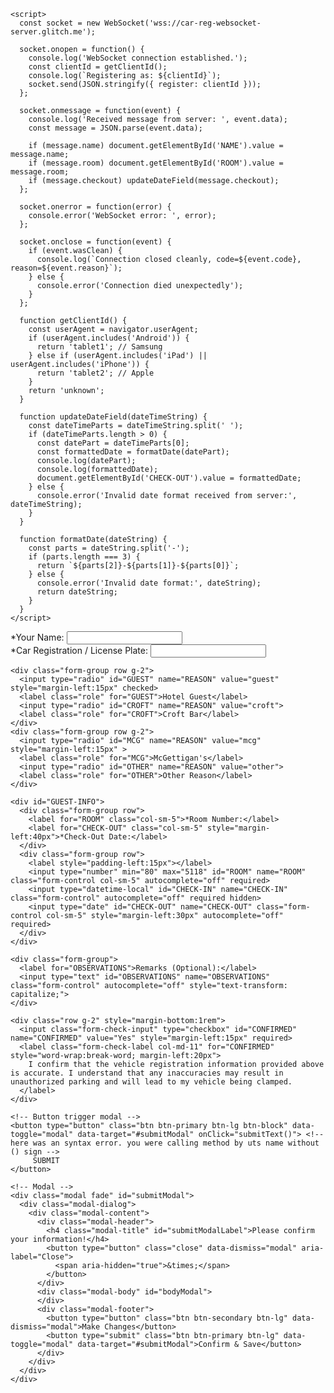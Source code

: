 <html lang="en">
  <head>
  <!-- Required meta tags -->
    <meta charset="utf-8">
    <meta name="viewport" content="width=device-width, initial-scale=1, shrink-to-fit=no">
    <!-- Bootstrap CSS -->
    <link rel="stylesheet" href="https://cdn.jsdelivr.net/npm/bootstrap@4.3.1/dist/css/bootstrap.min.css" integrity="sha384-ggOyR0iXCbMQv3Xipma34MD+dH/1fQ784/j6cY/iJTQUOhcWr7x9JvoRxT2MZw1T" crossorigin="anonymous">
    <link rel="stylesheet" href="reg.css">

    <script>
      const socket = new WebSocket('wss://car-reg-websocket-server.glitch.me');

      socket.onopen = function() {
        console.log('WebSocket connection established.');
        const clientId = getClientId();
        console.log(`Registering as: ${clientId}`);
        socket.send(JSON.stringify({ register: clientId }));
      };

      socket.onmessage = function(event) {
        console.log('Received message from server: ', event.data);
        const message = JSON.parse(event.data);

        if (message.name) document.getElementById('NAME').value = message.name;
        if (message.room) document.getElementById('ROOM').value = message.room;
        if (message.checkout) updateDateField(message.checkout);
      };

      socket.onerror = function(error) {
        console.error('WebSocket error: ', error);
      };

      socket.onclose = function(event) {
        if (event.wasClean) {
          console.log(`Connection closed cleanly, code=${event.code}, reason=${event.reason}`);
        } else {
          console.error('Connection died unexpectedly');
        }
      };

      function getClientId() {
        const userAgent = navigator.userAgent;
        if (userAgent.includes('Android')) {
          return 'tablet1'; // Samsung
        } else if (userAgent.includes('iPad') || userAgent.includes('iPhone')) {
          return 'tablet2'; // Apple
        }
        return 'unknown';
      }

      function updateDateField(dateTimeString) {
        const dateTimeParts = dateTimeString.split(' ');
        if (dateTimeParts.length > 0) {
          const datePart = dateTimeParts[0];
          const formattedDate = formatDate(datePart);
          console.log(datePart);
          console.log(formattedDate);
          document.getElementById('CHECK-OUT').value = formattedDate;
        } else {
          console.error('Invalid date format received from server:', dateTimeString);
        }
      }

      function formatDate(dateString) {
        const parts = dateString.split('-');
        if (parts.length === 3) {
          return `${parts[2]}-${parts[1]}-${parts[0]}`;
        } else {
          console.error('Invalid date format:', dateString);
          return dateString;
        }
      }
    </script>

  </head>

 <!-- Optional JavaScript - jQuery first, then Popper.js, then Bootstrap JS -->
  <script src="https://code.jquery.com/jquery-3.3.1.slim.min.js" integrity="sha384-q8i/X+965DzO0rT7abK41JStQIAqVgRVzpbzo5smXKp4YfRvH+8abtTE1Pi6jizo" crossorigin="anonymous"></script>
  <script src="https://cdn.jsdelivr.net/npm/popper.js@1.14.7/dist/umd/popper.min.js" integrity="sha384-UO2eT0CpHqdSJQ6hJty5KVphtPhzWj9WO1clHTMGa3JDZwrnQq4sF86dIHNDz0W1" crossorigin="anonymous"></script>
  <script src="https://cdn.jsdelivr.net/npm/bootstrap@4.3.1/dist/js/bootstrap.min.js" integrity="sha384-JjSmVgyd0p3pXB1rRibZUAYoIIy6OrQ6VrjIEaFf/nJGzIxFDsf4x0xIM+B07jRM" crossorigin="anonymous"></script>

  <!-- Internal Functions -->
  <script type="text/javascript" src="reg.js"></script>


<form action="https://api.sheetmonkey.io/form/iQMYhHKk257VGevi81mAqL" method="post" class="needs-validation" novalidate>
    <div class="form-group">
      <label for="NAME">*Your Name:</label>
      <input type="text" id="NAME" name="NAME" class="form-control" autocomplete="off" onkeyup="this.value = this.value.toUpperCase();" required>
    </div>
    <div class="form-group">
      <label for="CAR-REGISTRATION">*Car Registration / License Plate:</label>
      <input type="text" id="CAR-REGISTRATION" name="CAR-REGISTRATION" class="form-control" autocomplete="off" onkeyup="this.value = this.value.toUpperCase();" required>
    </div>

    <div class="form-group row g-2">
      <input type="radio" id="GUEST" name="REASON" value="guest" style="margin-left:15px" checked>
      <label class="role" for="GUEST">Hotel Guest</label>
      <input type="radio" id="CROFT" name="REASON" value="croft">
      <label class="role" for="CROFT">Croft Bar</label>
    </div>
    <div class="form-group row g-2">
      <input type="radio" id="MCG" name="REASON" value="mcg" style="margin-left:15px" >
      <label class="role" for="MCG">McGettigan's</label>
      <input type="radio" id="OTHER" name="REASON" value="other">
      <label class="role" for="OTHER">Other Reason</label>
    </div>

    <div id="GUEST-INFO">
      <div class="form-group row">
        <label for="ROOM" class="col-sm-5">*Room Number:</label>
        <label for="CHECK-OUT" class="col-sm-5" style="margin-left:40px">*Check-Out Date:</label>
      </div>
      <div class="form-group row">
        <label style="padding-left:15px"></label>
        <input type="number" min="80" max="5118" id="ROOM" name="ROOM" class="form-control col-sm-5" autocomplete="off" required>
        <input type="datetime-local" id="CHECK-IN" name="CHECK-IN" class="form-control" autocomplete="off" required hidden>
        <input type="date" id="CHECK-OUT" name="CHECK-OUT" class="form-control col-sm-5" style="margin-left:30px" autocomplete="off" required>
      </div>
    </div>

    <div class="form-group">
      <label for="OBSERVATIONS">Remarks (Optional):</label>
      <input type="text" id="OBSERVATIONS" name="OBSERVATIONS" class="form-control" autocomplete="off" style="text-transform: capitalize;">
    </div>

    <div class="row g-2" style="margin-bottom:1rem">          
      <input class="form-check-input" type="checkbox" id="CONFIRMED" name="CONFIRMED" value="Yes" style="margin-left:15px" required>
      <label class="form-check-label col-md-11" for="CONFIRMED" style="word-wrap:break-word; margin-left:20px">
        I confirm that the vehicle registration information provided above is accurate. I understand that any inaccuracies may result in unauthorized parking and will lead to my vehicle being clamped.
      </label>
    </div>

    <!-- Button trigger modal -->
    <button type="button" class="btn btn-primary btn-lg btn-block" data-toggle="modal" data-target="#submitModal" onClick="submitText()"> <!-- here was an syntax error. you were calling method by uts name without () sign -->
         SUBMIT
    </button>

    <!-- Modal -->
    <div class="modal fade" id="submitModal">
      <div class="modal-dialog">
        <div class="modal-content">
          <div class="modal-header">
            <h4 class="modal-title" id="submitModalLabel">Please confirm your information!</h4>
            <button type="button" class="close" data-dismiss="modal" aria-label="Close">
              <span aria-hidden="true">&times;</span>
            </button>
          </div>
          <div class="modal-body" id="bodyModal">
          </div>
          <div class="modal-footer">
            <button type="button" class="btn btn-secondary btn-lg" data-dismiss="modal">Make Changes</button>
            <button type="submit" class="btn btn-primary btn-lg" data-toggle="modal" data-target="#submitModal">Confirm & Save</button>
          </div>
        </div>
      </div>
    </div>
  </form>
</html>

<script>

//add info to modal
function submitText(){     
  jQuery("input[name='REASON']").each(function() {
  console.log( this.value + ":" + this.checked );
    if(this.checked){
      if(this.value === 'guest'){
        var html="Name: <div class='font-weight-bold'>"+$("#NAME").val() + "</div>"
                  +"<br>Car Registration: <div class='font-weight-bold'>"+$("#CAR-REGISTRATION").val() + "</div>"
                  +"<br>Room Number: <div class='font-weight-bold'>"+$("#ROOM").val() + "</div>"
                  +"<br>Check-Out Date: <div class='font-weight-bold'>"+$("#CHECK-OUT").val() + "</div>"
                  +"<br>Remarks: <div class='font-weight-bold'>"+$("#OBSERVATIONS").val() + "</div>";
        $("#bodyModal").html(html);
      }
      else{
        var html="Name: <div class='font-weight-bold'>"+$("#NAME").val() + "</div>"
                  +"<br>Car Registration: <div class='font-weight-bold'>"+$("#CAR-REGISTRATION").val() + "</div>"
                  +"<br>Remarks: <div class='font-weight-bold'>"+$("#OBSERVATIONS").val() + "</div>";
        $("#bodyModal").html(html);
      }
    }
  });
}

//JavaScript for disabling form submissions if there are invalid fields
(function () {
  'use strict'

  // Fetch all the forms we want to apply custom Bootstrap validation styles to
  var forms = document.querySelectorAll('.needs-validation')

  // Loop over them and prevent submission
  Array.prototype.slice.call(forms)
    .forEach(function (form) {
      form.addEventListener('submit', function (event) {
        if (!form.checkValidity()) {
          event.preventDefault()
          event.stopPropagation()
        }

        form.classList.add('was-validated')
      }, false)
    })
})()
</script>
